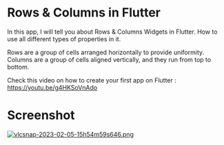 # Rows & Columns in Flutter

In this app, I will tell you about Rows & Columns Widgets in Flutter. How to use all different types of properties in it. 

Rows are a group of cells arranged horizontally to provide uniformity. Columns are a group of cells aligned vertically, and they run from top to bottom.

Check this video on how to create your first app on Flutter : https://youtu.be/g4HKSoVnAdo

# Screenshot

[![vlcsnap-2023-02-05-15h54m59s646.png](https://i.postimg.cc/GmG9cpTB/vlcsnap-2023-02-05-15h54m59s646.png)](https://postimg.cc/v48GhbzM)
